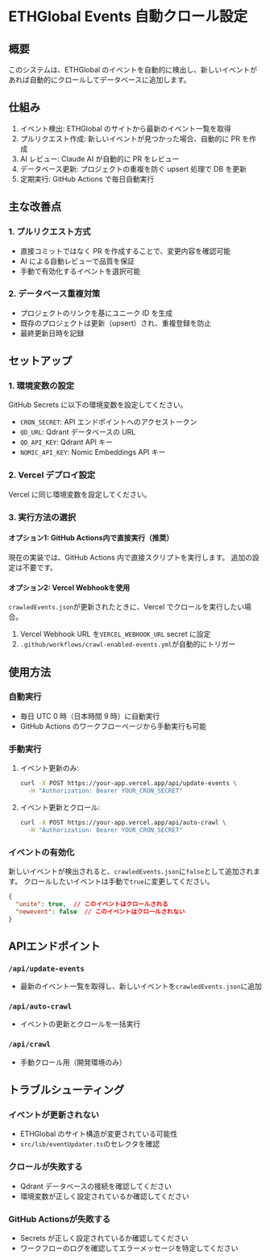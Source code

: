 # ETHGlobal Events 自動クロール設定

## 概要

このシステムは、ETHGlobal のイベントを自動的に検出し、新しいイベントがあれば自動的にクロールしてデータベースに追加します。

## 仕組み

1. イベント検出: ETHGlobal のサイトから最新のイベント一覧を取得
2. プルリクエスト作成: 新しいイベントが見つかった場合、自動的に PR を作成
3. AI レビュー: Claude AI が自動的に PR をレビュー
4. データベース更新: プロジェクトの重複を防ぐ upsert 処理で DB を更新
5. 定期実行: GitHub Actions で毎日自動実行

## 主な改善点

### 1. プルリクエスト方式

- 直接コミットではなく PR を作成することで、変更内容を確認可能
- AI による自動レビューで品質を保証
- 手動で有効化するイベントを選択可能

### 2. データベース重複対策

- プロジェクトのリンクを基にユニーク ID を生成
- 既存のプロジェクトは更新（upsert）され、重複登録を防止
- 最終更新日時を記録

## セットアップ

### 1. 環境変数の設定

GitHub Secrets に以下の環境変数を設定してください。

- `CRON_SECRET`: API エンドポイントへのアクセストークン
- `QD_URL`: Qdrant データベースの URL
- `QD_API_KEY`: Qdrant API キー
- `NOMIC_API_KEY`: Nomic Embeddings API キー

### 2. Vercel デプロイ設定

Vercel に同じ環境変数を設定してください。

### 3. 実行方法の選択

#### オプション1: GitHub Actions内で直接実行（推奨）

現在の実装では、GitHub Actions 内で直接スクリプトを実行します。
追加の設定は不要です。

#### オプション2: Vercel Webhookを使用

`crawledEvents.json`が更新されたときに、Vercel でクロールを実行したい場合。

1. Vercel Webhook URL を`VERCEL_WEBHOOK_URL` secret に設定
2. `.github/workflows/crawl-enabled-events.yml`が自動的にトリガー

## 使用方法

### 自動実行

- 毎日 UTC 0 時（日本時間 9 時）に自動実行
- GitHub Actions のワークフローページから手動実行も可能

### 手動実行

1. イベント更新のみ:

   ```bash
   curl -X POST https://your-app.vercel.app/api/update-events \
     -H "Authorization: Bearer YOUR_CRON_SECRET"
   ```

2. イベント更新とクロール:

   ```bash
   curl -X POST https://your-app.vercel.app/api/auto-crawl \
     -H "Authorization: Bearer YOUR_CRON_SECRET"
   ```

### イベントの有効化

新しいイベントが検出されると、`crawledEvents.json`に`false`として追加されます。
クロールしたいイベントは手動で`true`に変更してください。

```json
{
  "unite": true,  // このイベントはクロールされる
  "newevent": false  // このイベントはクロールされない
}
```

## APIエンドポイント

### `/api/update-events`

- 最新のイベント一覧を取得し、新しいイベントを`crawledEvents.json`に追加

### `/api/auto-crawl`

- イベントの更新とクロールを一括実行

### `/api/crawl`

- 手動クロール用（開発環境のみ）

## トラブルシューティング

### イベントが更新されない

- ETHGlobal のサイト構造が変更されている可能性
- `src/lib/eventUpdater.ts`のセレクタを確認

### クロールが失敗する

- Qdrant データベースの接続を確認してください
- 環境変数が正しく設定されているか確認してください

### GitHub Actionsが失敗する

- Secrets が正しく設定されているか確認してください
- ワークフローのログを確認してエラーメッセージを特定してください
